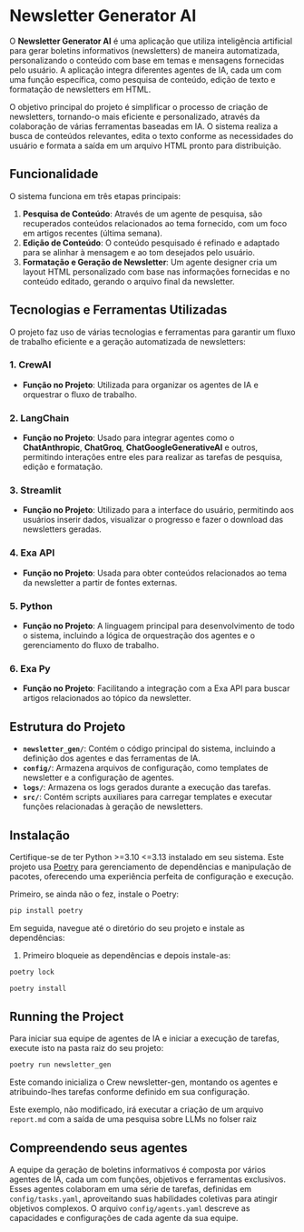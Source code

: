 # Newsletter Generator AI

O **Newsletter Generator AI** é uma aplicação que utiliza inteligência artificial para gerar boletins informativos (newsletters) de maneira automatizada, personalizando o conteúdo com base em temas e mensagens fornecidas pelo usuário. A aplicação integra diferentes agentes de IA, cada um com uma função específica, como pesquisa de conteúdo, edição de texto e formatação de newsletters em HTML.

O objetivo principal do projeto é simplificar o processo de criação de newsletters, tornando-o mais eficiente e personalizado, através da colaboração de várias ferramentas baseadas em IA. O sistema realiza a busca de conteúdos relevantes, edita o texto conforme as necessidades do usuário e formata a saída em um arquivo HTML pronto para distribuição.

## Funcionalidade

O sistema funciona em três etapas principais:

1. **Pesquisa de Conteúdo**: Através de um agente de pesquisa, são recuperados conteúdos relacionados ao tema fornecido, com um foco em artigos recentes (última semana).
2. **Edição de Conteúdo**: O conteúdo pesquisado é refinado e adaptado para se alinhar à mensagem e ao tom desejados pelo usuário.
3. **Formatação e Geração de Newsletter**: Um agente designer cria um layout HTML personalizado com base nas informações fornecidas e no conteúdo editado, gerando o arquivo final da newsletter.

## Tecnologias e Ferramentas Utilizadas

O projeto faz uso de várias tecnologias e ferramentas para garantir um fluxo de trabalho eficiente e a geração automatizada de newsletters:

### 1. **CrewAI**
- **Função no Projeto**: Utilizada para organizar os agentes de IA e orquestrar o fluxo de trabalho.

### 2. **LangChain**
- **Função no Projeto**: Usado para integrar agentes como o **ChatAnthropic**, **ChatGroq**, **ChatGoogleGenerativeAI** e outros, permitindo interações entre eles para realizar as tarefas de pesquisa, edição e formatação.

### 3. **Streamlit**
- **Função no Projeto**: Utilizado para a interface do usuário, permitindo aos usuários inserir dados, visualizar o progresso e fazer o download das newsletters geradas.

### 4. **Exa API**
- **Função no Projeto**: Usada para obter conteúdos relacionados ao tema da newsletter a partir de fontes externas.

### 5. **Python**
- **Função no Projeto**: A linguagem principal para desenvolvimento de todo o sistema, incluindo a lógica de orquestração dos agentes e o gerenciamento do fluxo de trabalho.

### 6. **Exa Py**
- **Função no Projeto**: Facilitando a integração com a Exa API para buscar artigos relacionados ao tópico da newsletter.

## Estrutura do Projeto

- **`newsletter_gen/`**: Contém o código principal do sistema, incluindo a definição dos agentes e das ferramentas de IA.
- **`config/`**: Armazena arquivos de configuração, como templates de newsletter e a configuração de agentes.
- **`logs/`**: Armazena os logs gerados durante a execução das tarefas.
- **`src/`**: Contém scripts auxiliares para carregar templates e executar funções relacionadas à geração de newsletters.


## Instalação

Certifique-se de ter Python >=3.10 <=3.13 instalado em seu sistema. Este projeto usa [Poetry](https://python-poetry.org/) para gerenciamento de dependências e manipulação de pacotes, oferecendo uma experiência perfeita de configuração e execução.

Primeiro, se ainda não o fez, instale o Poetry:

```bash
pip install poetry
```

Em seguida, navegue até o diretório do seu projeto e instale as dependências:

1. Primeiro bloqueie as dependências e depois instale-as:
```bash
poetry lock
```
```bash
poetry install
```
## Running the Project

Para iniciar sua equipe de agentes de IA e iniciar a execução de tarefas, execute isto na pasta raiz do seu projeto:

```bash
poetry run newsletter_gen
```

Este comando inicializa o Crew newsletter-gen, montando os agentes e atribuindo-lhes tarefas conforme definido em sua configuração.

Este exemplo, não modificado, irá executar a criação de um arquivo `report.md` com a saída de uma pesquisa sobre LLMs no folser raiz

## Compreendendo seus agentes

A equipe da geração de boletins informativos é composta por vários agentes de IA, cada um com funções, objetivos e ferramentas exclusivos. Esses agentes colaboram em uma série de tarefas, definidas em `config/tasks.yaml`, aproveitando suas habilidades coletivas para atingir objetivos complexos. O arquivo `config/agents.yaml` descreve as capacidades e configurações de cada agente da sua equipe.


